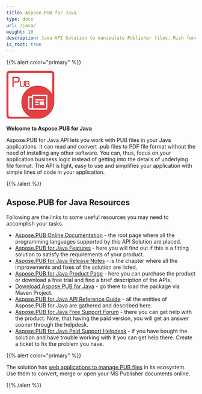 ```yaml
---
title: Aspose.PUB for Java
type: docs
url: /java/
weight: 10
description: Java API Solution to manipulate Publisher files. Rich functionality provided by Aspose.PUB Manipulation and Management API.
is_root: true
---
```


{{% alert color="primary" %}}

![Aspose.PUB for Java logo](../aspose_pub-for-java-128.png)

**Welcome to Aspose.PUB for Java**

Aspose.PUB for Java API lets you work with PUB files in your Java applications. It can read and convert .pub files to PDF file format without the need of installing any other software. You can, thus, focus on your application business logic instead of getting into the details of underlying file format. The API is light, easy to use and simplifies your application with simple lines of code in your application.

{{% /alert %}}
## **Aspose.PUB for Java Resources**
Following are the links to some useful resources you may need to accomplish your tasks.

- [Aspose.PUB Online Documentation](/pub/) - the root page where all the programming languages supported by this API Solution are placed.
- [Aspose.PUB for Java Features](/pub/java/features/) - here you will find out if this is a fitting solution to satisfy the requirements of your product. 
- [Aspose.PUB for Java Release Notes](/pub/java/release-notes/) - is the chapter where all the improvements and fixes of the solution are listed.
- [Aspose.PUB for Java Product Page](https://products.aspose.com/pub/java) - here you can purchase the product or download a free trial and find a brief description of the APIs.
- [Download Aspose.PUB for Java](https://repository.aspose.com/webapp/#/artifacts/browse/tree/General/repo/com/aspose/aspose-pub) - go there to load the package via Maven Project.
- [Aspose.PUB for Java API Reference Guide](https://reference.aspose.com/pub/java) - all the entities of  Aspose.PUB  for Java are gathered and described here.
- [Aspose.PUB for Java Free Support Forum](https://forum.aspose.com/c/pub) - there you can get help with the product. Note, that having the paid version, you will get an answer sooner through the helpdesk.
- [Aspose.PUB for Java Paid Support Helpdesk](https://helpdesk.aspose.com/) - if you have bought the solution and have trouble working with it you can get help there. Create a ticket to fix the problem you have.


{{% alert color="primary" %}} 

The solution has [web applications to manage PUB files](https://products.aspose.app/pub/applications) in its ecosystem. Use them to convert, merge or open your MS Publisher documents online.

{{% /alert %}} 